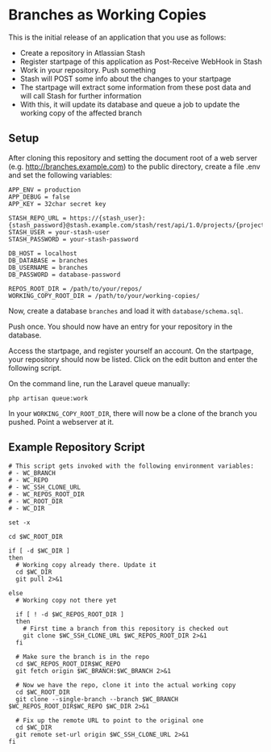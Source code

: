 # Branches as Working Copies

This is the initial release of an application that you use as follows:

* Create a repository in Atlassian Stash 
* Register startpage of this application as Post-Receive WebHook in Stash
* Work in your repository. Push something
* Stash will POST some info about the changes to your startpage
* The startpage will extract some information from these post data and will call Stash for further information
* With this, it will update its database and queue a job to update the working copy of the affected branch

## Setup

After cloning this repository and setting the document root of a web server (e.g. http://branches.example.com) to the public directory, create a file .env and set the following variables:

````
APP_ENV = production
APP_DEBUG = false
APP_KEY = 32char secret key

STASH_REPO_URL = https://{stash_user}:{stash_password}@stash.example.com/stash/rest/api/1.0/projects/{project_key}/repos/{repo_slug}
STASH_USER = your-stash-user
STASH_PASSWORD = your-stash-password

DB_HOST = localhost
DB_DATABASE = branches
DB_USERNAME = branches
DB_PASSWORD = database-password

REPOS_ROOT_DIR = /path/to/your/repos/
WORKING_COPY_ROOT_DIR = /path/to/your/working-copies/
````

Now, create a database `branches` and load it with `database/schema.sql`.

Push once. You should now have an entry for your repository in the database.

Access the startpage, and register yourself an account. On the startpage, your repository should now be listed. Click on the edit button and enter the following script.

On the command line, run the Laravel queue manually:

````
php artisan queue:work
````

In your `WORKING_COPY_ROOT_DIR`, there will now be a clone of the branch you pushed. Point a webserver at it.

## Example Repository Script

````
# This script gets invoked with the following environment variables:
# - WC_BRANCH
# - WC_REPO
# - WC_SSH_CLONE_URL
# - WC_REPOS_ROOT_DIR
# - WC_ROOT_DIR
# - WC_DIR

set -x

cd $WC_ROOT_DIR

if [ -d $WC_DIR ]
then
  # Working copy already there. Update it
  cd $WC_DIR
  git pull 2>&1
  
else
  # Working copy not there yet
  
  if [ ! -d $WC_REPOS_ROOT_DIR ]
  then
    # First time a branch from this repository is checked out
    git clone $WC_SSH_CLONE_URL $WC_REPOS_ROOT_DIR 2>&1
  fi

  # Make sure the branch is in the repo
  cd $WC_REPOS_ROOT_DIR$WC_REPO
  git fetch origin $WC_BRANCH:$WC_BRANCH 2>&1

  # Now we have the repo, clone it into the actual working copy
  cd $WC_ROOT_DIR
  git clone --single-branch --branch $WC_BRANCH $WC_REPOS_ROOT_DIR$WC_REPO $WC_DIR 2>&1

  # Fix up the remote URL to point to the original one
  cd $WC_DIR
  git remote set-url origin $WC_SSH_CLONE_URL 2>&1
fi
````
